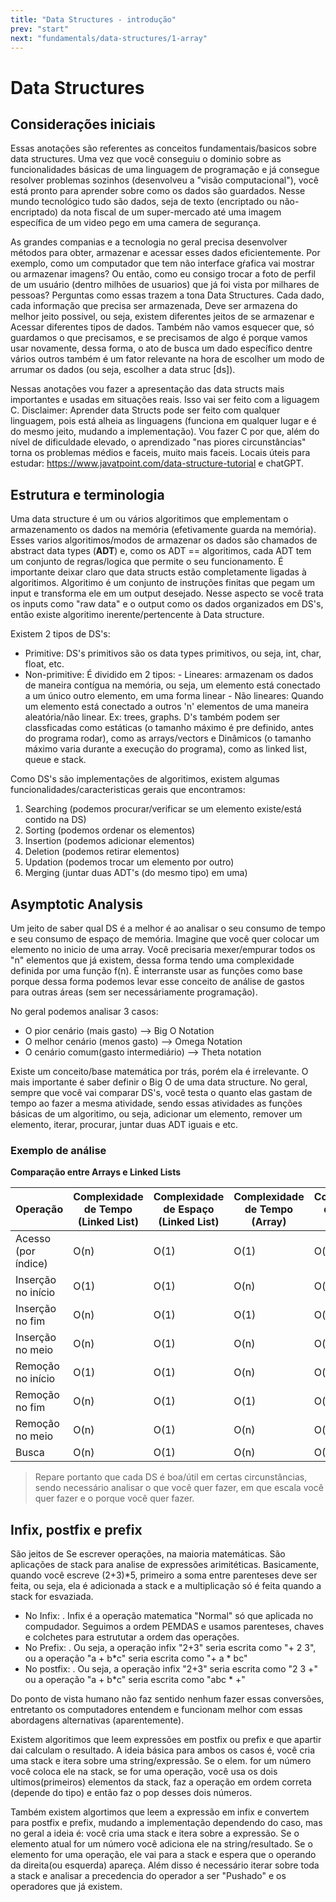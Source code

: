 ```yaml
---
title: "Data Structures - introdução"
prev: "start"
next: "fundamentals/data-structures/1-array"
---
```

# Data Structures

## Considerações iniciais

Essas anotações são referentes as conceitos fundamentais/basicos sobre data structures. Uma vez que você conseguiu o dominio sobre as funcionalidades básicas de uma linguagem de programação e já consegue resolver problemas sozinhos (desenvolveu a "visão computacional"), você está pronto para aprender sobre como os dados são guardados.
Nesse mundo tecnológico tudo são dados, seja de texto (encriptado ou não-encriptado) da nota fiscal de um super-mercado até uma imagem específica de um video pego em uma camera de segurança.

As grandes companias e a tecnologia no geral precisa desenvolver métodos para obter, armazenar e acessar esses dados eficientemente.
Por exemplo, como um computador que tem não interface gŕafica vai mostrar ou armazenar imagens? Ou então, como eu consigo trocar a foto de perfil de um usuário (dentro milhões de usuarios) que já foi vista por milhares de pessoas? Perguntas como essas trazem a tona Data Structures. Cada dado, cada informação que precisa ser armazenada, Deve ser armazena do melhor jeito possivel, ou seja, existem diferentes jeitos de se armazenar e Acessar diferentes tipos de dados. Também não vamos esquecer que, só guardamos o que precisamos, e se precisamos de algo é porque vamos usar novamente, dessa forma, o ato de busca um dado específico dentre vários outros também é um fator relevante na hora de escolher um modo de arrumar os dados (ou seja, escolher a data struc [ds]).

Nessas anotações vou fazer a apresentação das data structs mais importantes e usadas em situações reais. Isso vai ser feito com a liguagem C. Disclaimer: Aprender data Structs pode ser feito com qualquer linguagem, pois está alheia as linguagens (funciona em qualquer lugar e é do mesmo jeito, mudando a implementação). Vou fazer C por que, além do nível de dificuldade elevado, o aprendizado "nas piores circunstâncias" torna os problemas médios e faceis, muito mais faceis. Locais úteis para estudar: https://www.javatpoint.com/data-structure-tutorial e chatGPT.

## Estrutura e terminologia

Uma data structure é um ou vários algoritimos que emplementam o armazenamento os dados na memória (efetivamente guarda na memória). Esses varios algoritimos/modos de armazenar os dados são chamados de abstract data types (**ADT**) e, como os ADT == algoritimos, cada ADT tem um conjunto de regras/logica que permite o seu funcionamento.
É importante deixar claro que data structs estão completamente ligadas à algoritimos. Algoritimo é um conjunto de instruções finitas que pegam um input e transforma ele em um output desejado. Nesse aspecto se você trata os inputs como "raw data" e o output como os dados organizados em DS's, então existe algoritimo inerente/pertencente à Data structure.

Existem 2 tipos de DS's:

- Primitive: DS's primitivos são os data types primitivos, ou seja, int, char, float, etc.
- Non-primitive: É dividido em 2 tipos: - Lineares: armazenam os dados de maneira contígua na memória, ou seja, um elemento está conectado a um único outro elemento, em uma forma linear - Não lineares: Quando um elemento está conectado a outros 'n' elementos de uma maneira aleatória/não linear. Ex: trees, graphs.
  D's também podem ser classficadas como estáticas (o tamanho máximo é pre definido, antes do programa rodar), como as arrays/vectors e Dinâmicos (o tamanho máximo varia durante a execução do programa), como as linked list, queue e stack.

Como DS's são implementações de algoritimos, existem algumas funcionalidades/caracteristicas gerais que encontramos:

1. Searching (podemos procurar/verificar se um elemento existe/está contido na DS)
2. Sorting (podemos ordenar os elementos)
3. Insertion (podemos adicionar elementos)
4. Deletion (podemos retirar elementos)
5. Updation (podemos trocar um elemento por outro)
6. Merging (juntar duas ADT's (do mesmo tipo) em uma)

## Asymptotic Analysis

Um jeito de saber qual DS é a melhor é ao analisar o seu consumo de tempo e seu consumo de espaço de memória. Imagine que você quer colocar um elemento no inicio de uma array. Você precisaria mexer/empurar todos os "n" elementos que já existem, dessa forma tendo uma complexidade definida por uma função f(n). É interranste usar as funções como base porque dessa forma podemos levar esse conceito de análise de gastos para outras áreas (sem ser necessáriamente programação).

No geral podemos analisar 3 casos:

- O pior cenário (mais gasto) --> Big O Notation
- O melhor cenário (menos gasto) --> Omega Notation
- O cenário comum(gasto intermediário) --> Theta notation

Existe um conceito/base matemática por trás, porém ela é irrelevante. O mais importante é saber definir o Big O de uma data structure.
No geral, sempre que você vai comparar DS's, você testa o quanto elas gastam de tempo ao fazer a mesma atividade, sendo essas atividades as funções básicas de um algoritimo, ou seja, adicionar um elemento, remover um elemento, iterar, procurar, juntar duas ADT iguais e etc.

### Exemplo de análise

**Comparação entre Arrays e Linked Lists**

| Operação            | Complexidade de Tempo (Linked List) | Complexidade de Espaço (Linked List) | Complexidade de Tempo (Array) | Complexidade de Espaço (Array) |
| ------------------- | ----------------------------------- | ------------------------------------ | ----------------------------- | ------------------------------ |
| Acesso (por índice) | O(n)                                | O(1)                                 | O(1)                          | O(n)                           |
| Inserção no início  | O(1)                                | O(1)                                 | O(n)                          | O(n)                           |
| Inserção no fim     | O(n)                                | O(1)                                 | O(1)                          | O(n)                           |
| Inserção no meio    | O(n)                                | O(1)                                 | O(n)                          | O(n)                           |
| Remoção no início   | O(1)                                | O(1)                                 | O(n)                          | O(n)                           |
| Remoção no fim      | O(n)                                | O(1)                                 | O(1)                          | O(n)                           |
| Remoção no meio     | O(n)                                | O(1)                                 | O(n)                          | O(n)                           |
| Busca               | O(n)                                | O(1)                                 | O(n)                          | O(1)                           |

> Repare portanto que cada DS é boa/útil em certas circunstâncias, sendo necessário analisar o que você quer fazer, em que escala você quer fazer e o porque você quer fazer.

## Infix, postfix e prefix

São jeitos de Se escrever operações, na maioria matemáticas. São aplicações de stack para analise de expressões arimitéticas. Basicamente, quando você escreve (2+3)\*5, primeiro a soma entre parenteses deve ser feita, ou seja, ela é adicionada a stack e a multiplicação só é feita quando a stack for esvaziada.

- No Infix: <operando><operator><operando>. Infix é a operação matematica "Normal" só que aplicada no compudador. Seguimos a ordem PEMDAS e usamos parenteses, chaves e colchetes para estrututar a ordem das operações.
- No Prefix: <operator><operando><operando>. Ou seja, a operação infix "2+3" seria escrita como "+ 2 3", ou a operação "a + b*c" seria escrita como "+ a * bc"
- No postfix: <operando><operando><operator>. Ou seja, a operação infix "2+3" seria escrita como "2 3 +" ou a operação "a + b\*c" seria escrita como "abc \* +"

Do ponto de vista humano não faz sentido nenhum fazer essas conversões, entretanto os computadores entendem e funcionam melhor com essas abordagens alternativas (aparentemente).

Existem algoritimos que leem expressões em postfix ou prefix e que apartir dai calculam o resultado. A ideia básica para ambos os casos é, você cria uma stack e itera sobre uma string/expressão. Se o elem. for um número você coloca ele na stack, se for uma operação, você usa os dois ultimos(primeiros) elementos da stack, faz a operação em ordem correta (depende do tipo) e então faz o pop desses dois números.

Também existem algortimos que leem a expressão em infix e convertem para postfix e prefix, mudando a implementação dependendo do caso, mas no geral a ideia é: você cria uma stack e itera sobre a expressão. Se o elemento atual for um número você adiciona ele na string/resultado. Se o elemento for uma operação, ele vai para a stack e espera que o operando da direita(ou esquerda) apareça. Além disso é necessário iterar sobre toda a stack e analisar a precedencia do operador a ser "Pushado" e os operadores que já existem.
